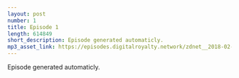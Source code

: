 ```yaml
---
layout: post
number: 1
title: Episode 1
length: 614849
short_description: Episode generated automaticly.
mp3_asset_link: https://episodes.digitalroyalty.network/zdnet__2018-02-12_00-55-58.mp3
---
```


Episode generated automaticly.
